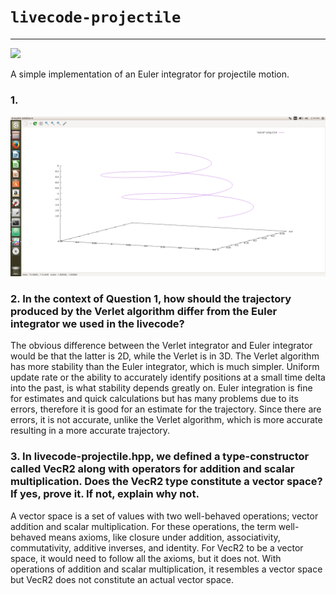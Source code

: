 # `livecode-projectile`
---
![](https://travis-ci.org/timtro/livecode-projectile.svg?branch=master)

A simple implementation of an Euler integrator for projectile motion. 

### 1. 
![](verlet.png)

### 2. In the context of Question 1, how should the trajectory produced by the Verlet algorithm differ from the Euler integrator we used in the livecode?

The obvious difference between the Verlet integrator and Euler integrator would be that the latter is 2D, while the Verlet is in 3D. The Verlet algorithm has more stability than the Euler integrator, which is much simpler. Uniform update rate or the ability to accurately identify positions at a small time delta into the past, is what stability depends greatly on. Euler integration is fine for estimates and quick calculations but has many problems due to its errors, therefore it is good for an estimate for the trajectory. Since there are errors, it is not accurate, unlike the Verlet algorithm, which is more accurate resulting in a more accurate trajectory.  



### 3. In livecode-projectile.hpp, we defined a type-constructor called VecR2 along with operators for addition and scalar multiplication. Does the VecR2 type constitute a vector space? If yes, prove it. If not, explain why not.

A vector space is a set of values with two well-behaved operations; vector addition and scalar multiplication. For these operations, the term well-behaved means axioms, like closure under addition, associativity, commutativity, additive inverses, and identity. For VecR2 to be a vector space, it would need to follow all the axioms, but it does not. With operations of addition and scalar multiplication, it resembles a vector space but VecR2 does not constitute an actual vector space.
